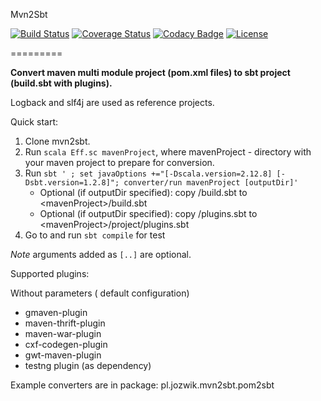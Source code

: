 Mvn2Sbt 

[![Build Status](https://travis-ci.com/ajozwik/mvn2sbt.svg?branch=master "Build Status")]([https://travis-ci.com/ajozwik/mvn2sbt](https://app.travis-ci.com/ajozwik/mvn2sbt.svg))
[![Coverage Status](https://coveralls.io/repos/ajozwik/mvn2sbt/badge.png)](https://coveralls.io/r/ajozwik/mvn2sbt)
[![Codacy Badge](https://www.codacy.com/project/badge/c2c836104f254cafa3f4c34dc5243400)](https://www.codacy.com)
[![License](http://img.shields.io/:license-Apache%202-red.svg)](http://www.apache.org/licenses/LICENSE-2.0.txt)

=========

**Convert maven multi module project (pom.xml files) to sbt project (build.sbt with plugins).**

Logback and slf4j are used as reference projects.

Quick start:

1. Clone mvn2sbt. 
1. Run `scala Eff.sc mavenProject`, where mavenProject - directory with your maven project to prepare for conversion.
1. Run `sbt ' ; set javaOptions +="[-Dscala.version=2.12.8] [-Dsbt.version=1.2.8]"; converter/run mavenProject [outputDir]'`
	* Optional (if outputDir specified): copy <outputDir>/build.sbt to &lt;mavenProject&gt;/build.sbt
	* Optional (if outputDir specified): copy <outputDir>/plugins.sbt to &lt;mavenProject&gt;/project/plugins.sbt
1. Go to <mavenProject> and run `sbt compile` for test

*Note*
arguments added as `[..]` are optional.

Supported plugins:

Without parameters ( default configuration)

 * gmaven-plugin
 * maven-thrift-plugin
 * maven-war-plugin
 * cxf-codegen-plugin
 * gwt-maven-plugin
 * testng plugin (as dependency)
 

 Example converters are in package: pl.jozwik.mvn2sbt.pom2sbt



